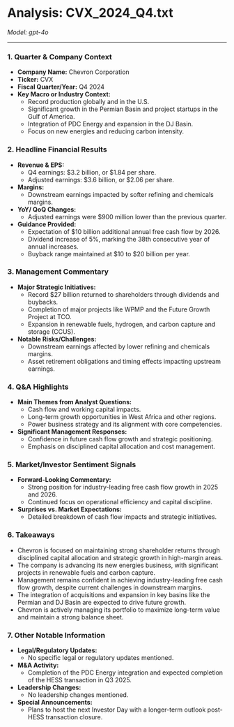 # Analysis: CVX_2024_Q4.txt

*Model: gpt-4o*

---

### 1. Quarter & Company Context
- **Company Name:** Chevron Corporation
- **Ticker:** CVX
- **Fiscal Quarter/Year:** Q4 2024
- **Key Macro or Industry Context:**
  - Record production globally and in the U.S.
  - Significant growth in the Permian Basin and project startups in the Gulf of America.
  - Integration of PDC Energy and expansion in the DJ Basin.
  - Focus on new energies and reducing carbon intensity.

### 2. Headline Financial Results
- **Revenue & EPS:**
  - Q4 earnings: $3.2 billion, or $1.84 per share.
  - Adjusted earnings: $3.6 billion, or $2.06 per share.
- **Margins:**
  - Downstream earnings impacted by softer refining and chemicals margins.
- **YoY/ QoQ Changes:**
  - Adjusted earnings were $900 million lower than the previous quarter.
- **Guidance Provided:**
  - Expectation of $10 billion additional annual free cash flow by 2026.
  - Dividend increase of 5%, marking the 38th consecutive year of annual increases.
  - Buyback range maintained at $10 to $20 billion per year.

### 3. Management Commentary
- **Major Strategic Initiatives:**
  - Record $27 billion returned to shareholders through dividends and buybacks.
  - Completion of major projects like WPMP and the Future Growth Project at TCO.
  - Expansion in renewable fuels, hydrogen, and carbon capture and storage (CCUS).
- **Notable Risks/Challenges:**
  - Downstream earnings affected by lower refining and chemicals margins.
  - Asset retirement obligations and timing effects impacting upstream earnings.

### 4. Q&A Highlights
- **Main Themes from Analyst Questions:**
  - Cash flow and working capital impacts.
  - Long-term growth opportunities in West Africa and other regions.
  - Power business strategy and its alignment with core competencies.
- **Significant Management Responses:**
  - Confidence in future cash flow growth and strategic positioning.
  - Emphasis on disciplined capital allocation and cost management.

### 5. Market/Investor Sentiment Signals
- **Forward-Looking Commentary:**
  - Strong position for industry-leading free cash flow growth in 2025 and 2026.
  - Continued focus on operational efficiency and capital discipline.
- **Surprises vs. Market Expectations:**
  - Detailed breakdown of cash flow impacts and strategic initiatives.

### 6. Takeaways
- Chevron is focused on maintaining strong shareholder returns through disciplined capital allocation and strategic growth in high-margin areas.
- The company is advancing its new energies business, with significant projects in renewable fuels and carbon capture.
- Management remains confident in achieving industry-leading free cash flow growth, despite current challenges in downstream margins.
- The integration of acquisitions and expansion in key basins like the Permian and DJ Basin are expected to drive future growth.
- Chevron is actively managing its portfolio to maximize long-term value and maintain a strong balance sheet.

### 7. Other Notable Information
- **Legal/Regulatory Updates:**
  - No specific legal or regulatory updates mentioned.
- **M&A Activity:**
  - Completion of the PDC Energy integration and expected completion of the HESS transaction in Q3 2025.
- **Leadership Changes:**
  - No leadership changes mentioned.
- **Special Announcements:**
  - Plans to host the next Investor Day with a longer-term outlook post-HESS transaction closure.
